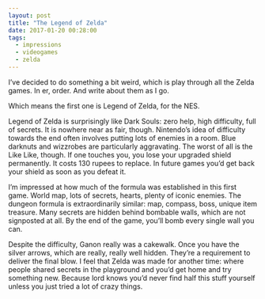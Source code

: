 ```yaml
---
layout: post
title: "The Legend of Zelda"
date: 2017-01-20 00:28:00
tags:
  - impressions
  - videogames
  - zelda
---
```


I’ve decided to do something a bit weird, which is play through all the Zelda games. In er, order. And write about them as I go.

Which means the first one is Legend of Zelda, for the NES.

Legend of Zelda is surprisingly like Dark Souls: zero help, high difficulty, full of secrets. It is nowhere near as fair, though. Nintendo’s idea of difficulty towards the end often involves putting lots of enemies in a room. Blue darknuts and wizzrobes are particularly aggravating. The worst of all is the Like Like, though. If one touches you, you lose your upgraded shield permanently. It costs 130 rupees to replace. In future games you’d get back your shield as soon as you defeat it.

I’m impressed at how much of the formula was established in this first game. World map, lots of secrets, hearts, plenty of iconic enemies. The dungeon formula is extraordinarily similar: map, compass, boss, unique item treasure. Many secrets are hidden behind bombable walls, which are not signposted at all. By the end of the game, you’ll bomb every single wall you can.

Despite the difficulty, Ganon really was a cakewalk. Once you have the silver arrows, which are really, really well hidden. They’re a requirement to deliver the final blow. I feel that Zelda was made for another time: where people shared secrets in the playground and you’d get home and try something new. Because lord knows you’d never find half this stuff yourself unless you just tried a lot of crazy things.